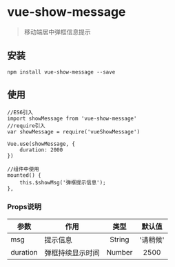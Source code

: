 # vue-show-message

> 移动端居中弹框信息提示

## 安装
```JS
npm install vue-show-message --save
```

## 使用
```JS
//ES6引入
import showMessage from 'vue-show-message'
//require引入
var showMessage = require('vueShowMessage')

Vue.use(showMessage, {
	duration: 2000
})

//组件中使用
mounted() {
	this.$showMsg('弹框提示信息');
},
```

### Props说明

|    参数    |    作用   |   类型   | 默认值 |
| -----------------  | ---------------- | :--------: | :----------: |
| msg        | 提示信息 |String | '请稍候'
| duration   | 弹框持续显示时间 |Number | 2500


